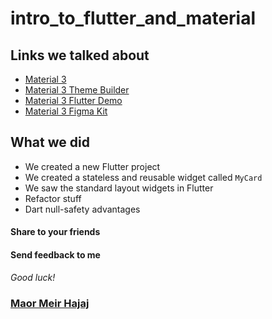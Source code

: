 # intro_to_flutter_and_material

## Links we talked about

- [Material 3](https://m3.material.io/components)
- [Material 3 Theme Builder](https://m3.material.io/theme-builder)
- [Material 3 Flutter Demo](https://flutter.github.io/samples/web/material_3_demo/#/)
- [Material 3 Figma Kit](https://www.figma.com/community/file/1035203688168086460/Material-3-Design-Kit)

## What we did

- We created a new Flutter project
- We created a stateless and reusable widget called `MyCard`
- We saw the standard layout widgets in Flutter
- Refactor stuff
- Dart null-safety advantages

#### Share to your friends

#### Send feedback to me

*Good luck!*

### [Maor Meir Hajaj](https://www.linkedin.com/in/maor-meir-hajaj/)
